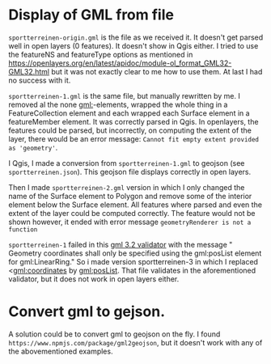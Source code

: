 # Display of GML from file

`sportterreinen-origin.gml` is the file as we received it. It doesn't get parsed well in open layers (0 features).
It doesn't show in Qgis either. I tried to use the featureNS and featureType options as mentioned in https://openlayers.org/en/latest/apidoc/module-ol_format_GML32-GML32.html but it was not exactly clear to me how to use them. At last I had no success with it.

`sportterreinen-1.gml` is the same file, but manually rewritten by me. I removed al the none <gml:>-elements, wrapped the whole thing in a FeatureCollection element and each wrapped each Surface element in a featureMember element. It was correctly parsed in Qgis. In openlayers, the features could be parsed, but incorrectly, on computing the extent of the layer, there would be an error message: `Cannot fit empty extent provided as 'geometry'`.

I Qgis, I made a conversion from `sportterreinen-1.gml` to geojson (see `sportterreinen.json`). This geojson file displays correctly in open layers.

Then I made `sportterreinen-2.gml` version in which I only changed the name of the Surface element to Polygon and remove some of the interior element below the Surface element. All features where parsed and even the extent of the layer could be computed correctly. The feature would not be shown however, it ended with error message `geometryRenderer is not a function`

`sportterreinen-1` failed in this [gml 3.2 validator](alidatie.geostandaarden.nl/etf-webapp/testruns/create-direct?testProjectId=8089ca7a-8722-3119-9ec9-661205a743f4) with the message " Geometry coordinates shall only be specified using the gml:posList element for gml:LinearRing."
So i made version sportterreinen-3 in which I replaced <<gml:coordinates> by <gml:posList>. That file validates in the aforementioned validator, but it does not work in open layers either.

# Convert gml to gejson.
A solution could be to convert gml to geojson on the fly. I found `https://www.npmjs.com/package/gml2geojson`, but it doesn't work with any of the abovementioned examples.

